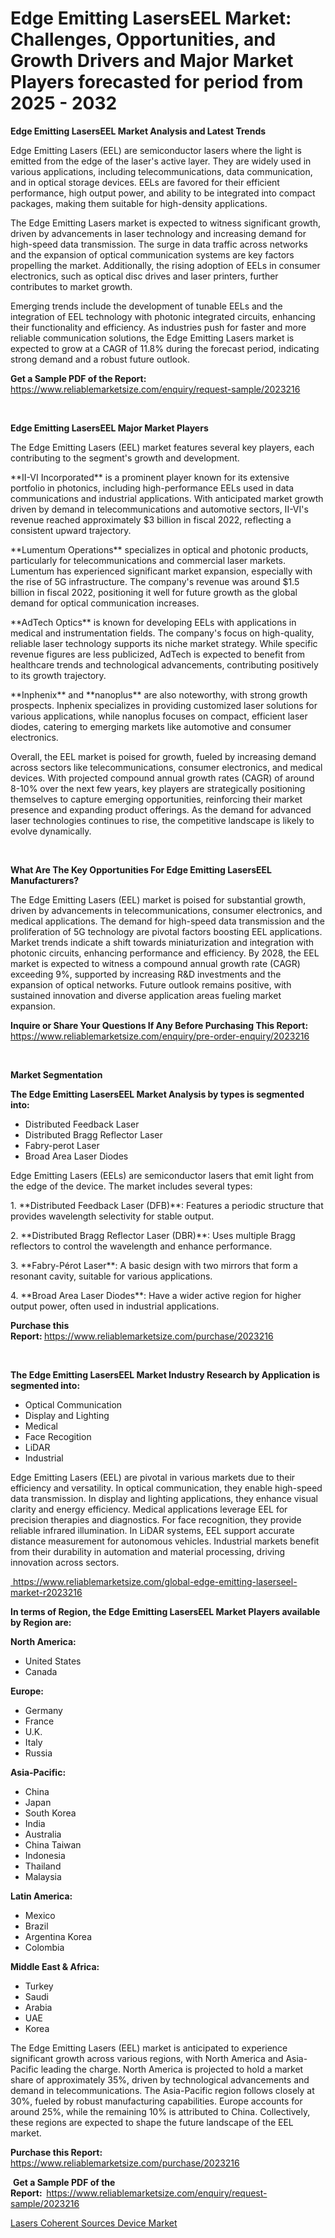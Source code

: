 <p><h1>Edge Emitting LasersEEL Market: Challenges, Opportunities, and Growth Drivers and Major Market Players forecasted for period from 2025 - 2032</h1></p><p><strong>Edge Emitting LasersEEL Market Analysis and Latest Trends</strong></p>
<p><p>Edge Emitting Lasers (EEL) are semiconductor lasers where the light is emitted from the edge of the laser's active layer. They are widely used in various applications, including telecommunications, data communication, and in optical storage devices. EELs are favored for their efficient performance, high output power, and ability to be integrated into compact packages, making them suitable for high-density applications.</p><p>The Edge Emitting Lasers market is expected to witness significant growth, driven by advancements in laser technology and increasing demand for high-speed data transmission. The surge in data traffic across networks and the expansion of optical communication systems are key factors propelling the market. Additionally, the rising adoption of EELs in consumer electronics, such as optical disc drives and laser printers, further contributes to market growth.</p><p>Emerging trends include the development of tunable EELs and the integration of EEL technology with photonic integrated circuits, enhancing their functionality and efficiency. As industries push for faster and more reliable communication solutions, the Edge Emitting Lasers market is expected to grow at a CAGR of 11.8% during the forecast period, indicating strong demand and a robust future outlook.</p></p>
<p><strong>Get a Sample PDF of the Report:&nbsp;</strong> <a href="https://www.reliablemarketsize.com/enquiry/request-sample/2023216?utm_campaign=3194&utm_medium=2&utm_source=Github&utm_content=ia&utm_term=29032025&utm_id=edge-emitting-laserseel">https://www.reliablemarketsize.com/enquiry/request-sample/2023216</a></p>
<p>&nbsp;</p>
<p><strong>Edge Emitting LasersEEL Major Market Players</strong></p>
<p><p>The Edge Emitting Lasers (EEL) market features several key players, each contributing to the segment's growth and development. </p><p>**II-VI Incorporated** is a prominent player known for its extensive portfolio in photonics, including high-performance EELs used in data communications and industrial applications. With anticipated market growth driven by demand in telecommunications and automotive sectors, II-VI's revenue reached approximately $3 billion in fiscal 2022, reflecting a consistent upward trajectory.</p><p>**Lumentum Operations** specializes in optical and photonic products, particularly for telecommunications and commercial laser markets. Lumentum has experienced significant market expansion, especially with the rise of 5G infrastructure. The company's revenue was around $1.5 billion in fiscal 2022, positioning it well for future growth as the global demand for optical communication increases.</p><p>**AdTech Optics** is known for developing EELs with applications in medical and instrumentation fields. The company's focus on high-quality, reliable laser technology supports its niche market strategy. While specific revenue figures are less publicized, AdTech is expected to benefit from healthcare trends and technological advancements, contributing positively to its growth trajectory.</p><p>**Inphenix** and **nanoplus** are also noteworthy, with strong growth prospects. Inphenix specializes in providing customized laser solutions for various applications, while nanoplus focuses on compact, efficient laser diodes, catering to emerging markets like automotive and consumer electronics.</p><p>Overall, the EEL market is poised for growth, fueled by increasing demand across sectors like telecommunications, consumer electronics, and medical devices. With projected compound annual growth rates (CAGR) of around 8-10% over the next few years, key players are strategically positioning themselves to capture emerging opportunities, reinforcing their market presence and expanding product offerings. As the demand for advanced laser technologies continues to rise, the competitive landscape is likely to evolve dynamically.</p></p>
<p>&nbsp;</p>
<p><strong>What Are The Key Opportunities For Edge Emitting LasersEEL Manufacturers?</strong></p>
<p><p>The Edge Emitting Lasers (EEL) market is poised for substantial growth, driven by advancements in telecommunications, consumer electronics, and medical applications. The demand for high-speed data transmission and the proliferation of 5G technology are pivotal factors boosting EEL applications. Market trends indicate a shift towards miniaturization and integration with photonic circuits, enhancing performance and efficiency. By 2028, the EEL market is expected to witness a compound annual growth rate (CAGR) exceeding 9%, supported by increasing R&D investments and the expansion of optical networks. Future outlook remains positive, with sustained innovation and diverse application areas fueling market expansion.</p></p>
<p><strong>Inquire or Share Your Questions If Any Before Purchasing This Report:</strong> <a href="https://www.reliablemarketsize.com/enquiry/pre-order-enquiry/2023216?utm_campaign=3194&utm_medium=2&utm_source=Github&utm_content=ia&utm_term=29032025&utm_id=edge-emitting-laserseel">https://www.reliablemarketsize.com/enquiry/pre-order-enquiry/2023216</a></p>
<p>&nbsp;</p>
<p><strong>Market Segmentation</strong></p>
<p><strong>The Edge Emitting LasersEEL Market Analysis by types is segmented into:</strong></p>
<p><ul><li>Distributed Feedback Laser</li><li>Distributed Bragg Reflector Laser</li><li>Fabry-perot Laser</li><li>Broad Area Laser Diodes</li></ul></p>
<p><p>Edge Emitting Lasers (EELs) are semiconductor lasers that emit light from the edge of the device. The market includes several types:</p><p>1. **Distributed Feedback Laser (DFB)**: Features a periodic structure that provides wavelength selectivity for stable output.</p><p>2. **Distributed Bragg Reflector Laser (DBR)**: Uses multiple Bragg reflectors to control the wavelength and enhance performance.</p><p>3. **Fabry-Pérot Laser**: A basic design with two mirrors that form a resonant cavity, suitable for various applications.</p><p>4. **Broad Area Laser Diodes**: Have a wider active region for higher output power, often used in industrial applications.</p></p>
<p><strong>Purchase this Report:&nbsp;</strong><a href="https://www.reliablemarketsize.com/purchase/2023216?utm_campaign=3194&utm_medium=2&utm_source=Github&utm_content=ia&utm_term=29032025&utm_id=edge-emitting-laserseel">https://www.reliablemarketsize.com/purchase/2023216</a></p>
<p>&nbsp;</p>
<p><strong>The Edge Emitting LasersEEL Market Industry Research by Application is segmented into:</strong></p>
<p><ul><li>Optical Communication</li><li>Display and Lighting</li><li>Medical</li><li>Face Recogition</li><li>LiDAR</li><li>Industrial</li></ul></p>
<p><p>Edge Emitting Lasers (EEL) are pivotal in various markets due to their efficiency and versatility. In optical communication, they enable high-speed data transmission. In display and lighting applications, they enhance visual clarity and energy efficiency. Medical applications leverage EEL for precision therapies and diagnostics. For face recognition, they provide reliable infrared illumination. In LiDAR systems, EEL support accurate distance measurement for autonomous vehicles. Industrial markets benefit from their durability in automation and material processing, driving innovation across sectors.</p></p>
<p><a href="https://www.reliablemarketsize.com/global-edge-emitting-laserseel-market-r2023216?utm_campaign=3194&utm_medium=2&utm_source=Github&utm_content=ia&utm_term=29032025&utm_id=edge-emitting-laserseel">&nbsp;https://www.reliablemarketsize.com/global-edge-emitting-laserseel-market-r2023216</a></p>
<p><strong>In terms of Region, the Edge Emitting LasersEEL Market Players available by Region are:</strong></p>
<p>
    <p> <strong> North America: </strong>
        <ul>
            <li>United States</li>
            <li>Canada</li>
        </ul>
        </p> 
    <p> <strong> Europe: </strong>
        <ul>
            <li>Germany</li>
            <li>France</li>
            <li>U.K.</li>
            <li>Italy</li>
            <li>Russia</li>
        </ul>
        </p> 
    <p> <strong> Asia-Pacific: </strong>
        <ul>
            <li>China</li>
            <li>Japan</li>
            <li>South Korea</li>
            <li>India</li>
            <li>Australia</li>
            <li>China Taiwan</li>
            <li>Indonesia</li>
            <li>Thailand</li>
            <li>Malaysia</li>
        </ul>
        </p> 
    <p> <strong> Latin America: </strong>
        <ul>
            <li>Mexico</li>
            <li>Brazil</li>
            <li>Argentina Korea</li>
            <li>Colombia</li>
        </ul>
        </p> 
    <p> <strong> Middle East & Africa: </strong>
        <ul>
            <li>Turkey</li>
            <li>Saudi</li>
            <li>Arabia</li>
            <li>UAE</li>
            <li>Korea</li>
        </ul>
    </p>
    </p>
<p><p>The Edge Emitting Lasers (EEL) market is anticipated to experience significant growth across various regions, with North America and Asia-Pacific leading the charge. North America is projected to hold a market share of approximately 35%, driven by technological advancements and demand in telecommunications. The Asia-Pacific region follows closely at 30%, fueled by robust manufacturing capabilities. Europe accounts for around 25%, while the remaining 10% is attributed to China. Collectively, these regions are expected to shape the future landscape of the EEL market.</p></p>
<p><strong>Purchase this Report: </strong><a href="https://www.reliablemarketsize.com/purchase/2023216?utm_campaign=3194&utm_medium=2&utm_source=Github&utm_content=ia&utm_term=29032025&utm_id=edge-emitting-laserseel">https://www.reliablemarketsize.com/purchase/2023216</a></p>
<p>&nbsp;<strong>Get a Sample PDF of the Report:&nbsp;&nbsp;</strong><a href="https://www.reliablemarketsize.com/enquiry/request-sample/2023216?utm_campaign=3194&utm_medium=2&utm_source=Github&utm_content=ia&utm_term=29032025&utm_id=edge-emitting-laserseel">https://www.reliablemarketsize.com/enquiry/request-sample/2023216</a></p>
<p><strong></strong></p>
<p><p><a href="https://github.com/voetzeszuh/Market-Research-Report-List-1/blob/main/lasers-coherent-sources-device-market.md?utm_campaign=3194&utm_medium=2&utm_source=Github&utm_content=ia&utm_term=29032025&utm_id=edge-emitting-laserseel">Lasers Coherent Sources Device Market</a></p></p>